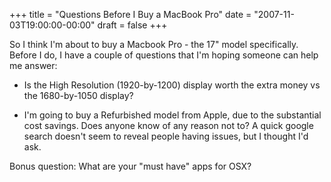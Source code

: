 +++
title = "Questions Before I Buy a MacBook Pro"
date = "2007-11-03T19:00:00-00:00"
draft = false
+++

So I think I'm about to buy a Macbook Pro - the 17" model specifically. Before I
do, I have a couple of questions that I'm hoping someone can help me answer:

- Is the High Resolution (1920-by-1200) display worth the extra money
    vs the 1680-by-1050 display?

- I'm going to buy a Refurbished model from Apple, due to the
    substantial cost savings. Does anyone know of any reason not to? A
    quick google search doesn't seem to reveal people having issues, but
    I thought I'd ask.

Bonus question: What are your "must have" apps for OSX?

